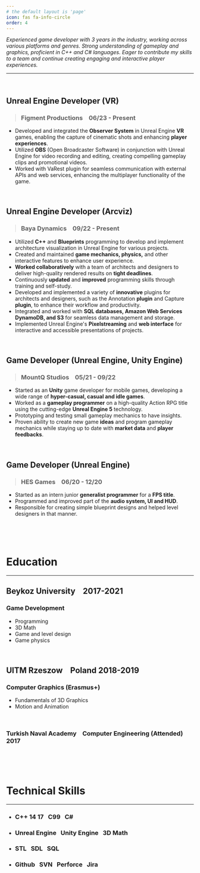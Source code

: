 ```yaml
---
# the default layout is 'page'
icon: fas fa-info-circle
order: 4
---
```



*Experienced game developer with 3 years in the industry, working across various platforms and genres. Strong understanding of gameplay and graphics, proficient in C++ and C# languages. Eager to contribute my skills to a team and continue creating engaging and interactive player experiences.*

---

<br/>

## Unreal Engine Developer (VR) 

> ### Figment Productions &ensp; 06/23 - Present

- Developed and integrated the **Observer System** in Unreal Engine **VR** games,
enabling the capture of cinematic shots and enhancing **player experiences**.
- Utilized **OBS** (Open Broadcaster Software) in conjunction with Unreal Engine for
video recording and editing, creating compelling gameplay clips and promotional
videos.
- Worked with VaRest plugin for seamless communication with external APIs and
web services, enhancing the multiplayer functionality of the game.

<br/>

## Unreal Engine Developer (Arcviz)

> ### Baya Dynamics &ensp; 09/22 - Present 

- Utilized **C++** and **Blueprints** programming to develop and implement
architecture visualization in Unreal Engine for various projects.
- Created and maintained **game mechanics, physics,** and other interactive features
to enhance user experience.
- **Worked collaboratively** with a team of architects and designers to
deliver high-quality rendered results on **tight deadlines**.
- Continuously **updated** and **improved** programming skills through training
and self-study.
- Developed and implemented a variety of **innovative** plugins for architects and
designers, such as the Annotation **plugin** and Capture **plugin**, to enhance
their workflow and productivity.
- Integrated and worked with **SQL databases, Amazon Web Services
DynamoDB, and S3** for seamless data management and storage.
- Implemented Unreal Engine's **Pixelstreaming** and **web interface** for interactive
and accessible presentations of projects.

<br/>

## Game Developer (Unreal Engine, Unity Engine)

> ### MountQ Studios &ensp; 05/21 - 09/22

- Started as an **Unity** game developer for mobile games, developing a wide range
of **hyper-casual, casual and idle games**.
- Worked as a **gameplay programmer** on a high-quality Action RPG title using
the cutting-edge **Unreal Engine 5** technology.
- Prototyping and testing small gameplay mechanics to have insights.
- Proven ability to create new game **ideas** and program gameplay mechanics
while staying up to date with **market data** and **player feedbacks**.

<br/>

## Game Developer (Unreal Engine)

> ### HES Games &ensp; 06/20 - 12/20

- Started as an intern junior **generalist programmer** for a **FPS title**.
- Programmed and improved part of the **audio system, UI and HUD**.
- Responsible for creating simple blueprint designs and helped level designers in
that manner.

<br/><br/><br/>


# Education
---
## Beykoz University &ensp; 2017-2021
### Game Development 
 - Programming
 - 3D Math
 - Game and level design
 - Game physics

<br/>

## UITM Rzeszow &ensp; Poland 2018-2019
### Computer Graphics (Erasmus+)
- Fundamentals of 3D Graphics
- Motion and Animation

<br/>

### Turkish Naval Academy &ensp; Computer Engineering (Attended) &ensp; 2017

<br/><br/><br/>

# Technical Skills
---
- ### C++ 14 17 &nbsp; C99 &nbsp; C# 
- ### Unreal Engine &nbsp; Unity Engine &nbsp; 3D Math
- ### STL &nbsp; SDL &nbsp; SQL    
- ### Github &nbsp; SVN &nbsp; Perforce &nbsp; Jira
